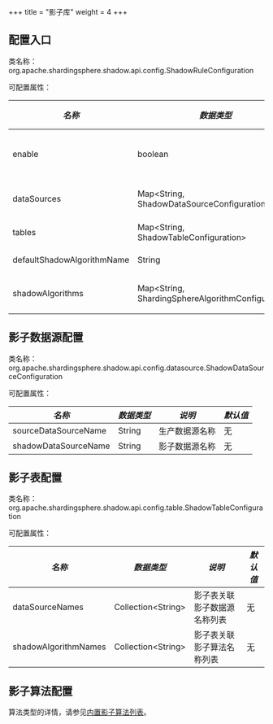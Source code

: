 +++
title = "影子库"
weight = 4
+++

## 配置入口

类名称：org.apache.shardingsphere.shadow.api.config.ShadowRuleConfiguration

可配置属性：

| *名称* | *数据类型* | *说明* | *默认值* |
| ------ | ---------- | ------ | -------- |
| enable | boolean    | 影子库开关。可选值：true/false |false|
| dataSources | Map\<String, ShadowDataSourceConfiguration\> | 影子数据源映射名称和配置 |无|
| tables | Map\<String, ShadowTableConfiguration\> | 影子表名称和配置 |无|
| defaultShadowAlgorithmName | String | 默认影子算法名称 | 选配项 |
| shadowAlgorithms | Map\<String, ShardingSphereAlgorithmConfiguration\> | 影子算法名称和配置 |无|

## 影子数据源配置

类名称：org.apache.shardingsphere.shadow.api.config.datasource.ShadowDataSourceConfiguration

可配置属性：

| *名称* | *数据类型* | *说明* | *默认值* |
| ------ | ---------- | ------ | -------- |
| sourceDataSourceName | String | 生产数据源名称 |无|
| shadowDataSourceName | String | 影子数据源名称 |无|

## 影子表配置

类名称：org.apache.shardingsphere.shadow.api.config.table.ShadowTableConfiguration

可配置属性：

| *名称* | *数据类型* | *说明* | *默认值* |
| ------ | ---------- | ------ | -------- |
| dataSourceNames | Collection\<String\> | 影子表关联影子数据源名称列表 |无|
| shadowAlgorithmNames | Collection\<String\> | 影子表关联影子算法名称列表 |无|

## 影子算法配置

算法类型的详情，请参见[内置影子算法列表](/cn/user-manual/shardingsphere-jdbc/builtin-algorithm/shadow)。
